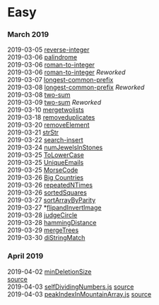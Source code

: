 # Easy

### March 2019

2019-03-05 [reverse-integer](reverse-integer.js)  
2019-03-06 [palindrome](palindrome.js)  
2019-03-06 [roman-to-integer](romantointeger.js)  
2019-03-06 [roman-to-integer](romantointeger.js) *Reworked*  
2019-03-07 [longest-common-prefix](longestcommonprefix.js)  
2019-03-08 [longest-common-prefix](longestcommonprefix.js) *Reworked*  
2019-03-08 [two-sum](twosum.js)  
2019-03-09 [two-sum](twosum.js) *Reworked*  
2019-03-10 [mergetwolists](mergetwolists.js)  
2019-03-18 [removeduplicates](removeDuplicates.js)  
2019-03-20 [removeElement](removeElement.js)  
2019-03-21 [strStr](strStr.js)  
2019-03-22 [search-insert](searchInsert.js)  
2019-03-24 [numJewelsInStones](numJewelsInStones.js)  
2019-03-25 [ToLowerCase](toLowerCase.js)  
2019-03-25 [UniqueEmails](numUniqueEmails.js)  
2019-03-25 [MorseCode](uniqueMorseRepresentations.js)  
2019-03-26 [Big Countries](bigCountries.sql)  
2019-03-26 [repeatedNTimes](repeatedNTimes.js)  
2019-03-26 [sortedSquares](sortedSquares.js)  
2019-03-27 [sortArrayByParity](sortArrayByParity.js)  
2019-03-27 *[flipandInvertImage](flipAndInvertImage.js)  
2019-03-28 [judgeCircle](judgeCircle.js)  
2019-03-28 [hammingDistance](hammingDistance.js)  
2019-03-29 [mergeTrees](mergeTrees.js)  
2019-03-30 [diStringMatch](diStringMatch.js)  



### April 2019

2019-04-02 	[minDeletionSize](minDeletionSize.js)  
			[source](https://leetcode.com/problems/delete-columns-to-make-sorted/)  
2019-04-03  [selfDividingNumbers.js](selfDividingNumbers.js)  [source](https://leetcode.com/problems/self-dividing-numbers/)  
2019-04-03	[peakIndexInMountainArray.js](peakIndexInMountainArray.js)  [source](https://leetcode.com/problems/peak-index-in-a-mountain-array/)  